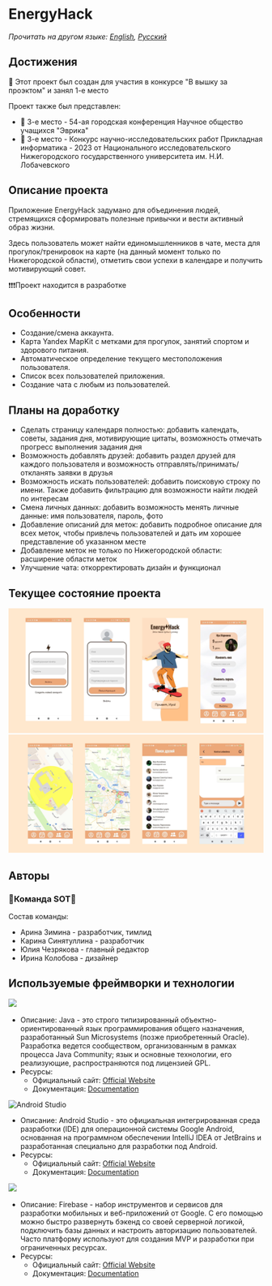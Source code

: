 # EnergyHack

_Прочитать на другом языке: [English](README.md), [Русский](README.ru.md)_

## Достижения

🥇 Этот проект был создан для участия в конкурсе "В вышку за проэктом" и занял 1-е место

Проект также был представлен:
- 🏅 3-е место - 54-ая городская конференция Научное общество учащихся "Эврика"
- 🏅 3-е место - Конкурс научно-исследовательских работ Прикладная информатика - 2023 от Национального исследовательского Нижегородского государственного университета им. Н.И. Лобачевского

## Описание проекта

Приложение EnergyHack задумано для объединения людей, стремящихся сформировать полезные привычки и вести активный образ жизни.

Здесь пользователь может найти единомышленников в чате, места для прогулок/тренировок на карте (на данный момент только по Нижегородской области), отметить свои успехи в календаре и получить мотивирующий совет.

❗❗❗Проект находится в разработке

## Особенности

- Создание/смена аккаунта.
- Карта Yandex MapKit с метками для прогулок, занятий спортом и здорового питания.
- Автоматическое определение текущего местоположения пользователя.
- Список всех пользователей приложения.
- Создание чата с любым из пользователей.

## Планы на доработку

- Сделать страницу календаря полностью: добавить календать, советы, задания дня, мотивирующие цитаты, возможность отмечать прогресс выполнения задания дня
- Возможность добавлять друзей: добавить раздел друзей для каждого пользователя и возможность отправлять/принимать/откланять заявки в друзья
- Возможность искать пользователей: добавить поисковую строку по имени. Также добавить фильтрацию для возможности найти людей по интересам
- Смена личных данных: добавить возможность менять личные данные: имя пользователя, пароль, фото
- Добавление описаний для меток: добавить подробное описание для всех меток, чтобы привлечь пользователей и дать им хорошее представление об указанном месте
- Добавление меток не только по Нижегородской области: расширение области меток
- Улучшение чата: откорректировать дизайн и функционал

## Текущее состояние проекта

<img src="app/src/main/res/drawable/demo/demo1.jpg" width="700" />
<img src="app/src/main/res/drawable/demo/demo2.jpg" width="700" />

## Авторы

### **🍓Команда SOT🍓**

Состав команды:
* Арина Зимина - разработчик, тимлид
* Карина Синятуллина - разработчик
* Юлия Чезрякова - главный редактор
* Ирина Колобова - дизайнер

## Используемые фреймворки и технологии

<img src="https://img.shields.io/badge/java-%23ED8B00.svg?&style=for-the-badge&logo=java&logoColor=white"/>

* Описание: Java - это строго типизированный объектно-ориентированный язык программирования общего назначения, разработанный Sun Microsystems (позже приобретенный Oracle). Разработка ведется сообществом, организованным в рамках процесса Java Community; язык и основные технологии, его реализующие, распространяются под лицензией GPL.
* Ресурсы:
  * Официальный сайт: [Official Website](https://www.java.com/ru/)
  * Документация: [Documentation](https://docs.oracle.com/en/java/)

![Android Studio](https://img.shields.io/badge/android%20studio-346ac1?style=for-the-badge&logo=android%20studio&logoColor=white)

* Описание: Android Studio - это официальная интегрированная среда разработки (IDE) для операционной системы Google Android, основанная на программном обеспечении IntelliJ IDEA от JetBrains и разработанная специально для разработки под Android.
* Ресурсы:
  * Официальный сайт: [Official Website](https://developer.android.com/studio?hl=ru)
  * Документация: [Documentation](https://developer.android.com/develop?skip_cache=true%22%22)

<img src="https://img.shields.io/badge/firebase%20-%23039BE5.svg?&style=for-the-badge&logo=firebase"/>

* Описание: Firebase - набор инструментов и сервисов для разработки мобильных и веб-приложений от Google. С его помощью можно быстро развернуть бэкенд со своей серверной логикой, подключить базы данных и настроить авторизацию пользователей. Часто платформу используют для создания MVP и разработки при ограниченных ресурсах.
* Ресурсы:
  * Официальный сайт: [Official Website](https://firebase.google.com/)
  * Документация: [Documentation](https://firebase.google.com/docs?hl=ru)
